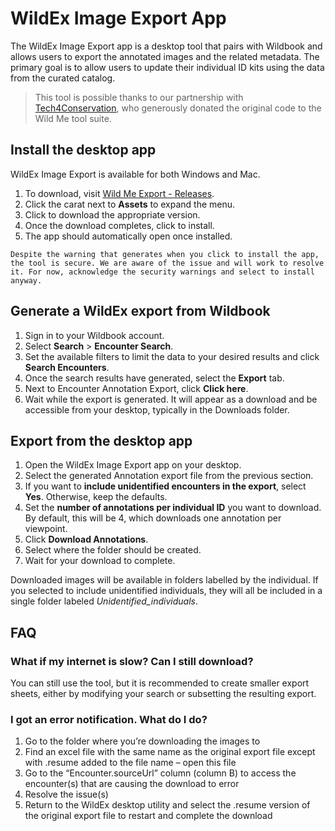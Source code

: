 # WildEx Image Export App

The WildEx Image Export app is a desktop tool that pairs with Wildbook and allows users to export the annotated images and the related metadata. The primary goal is to allow users to update their individual ID kits using the data from the curated catalog.

> This tool is possible thanks to our partnership with [Tech4Conservation](https://www.t4c.org/), who generously donated the original code to the Wild Me tool suite.

## Install the desktop app

WildEx Image Export is available for both Windows and Mac.

1. To download, visit [Wild Me Export - Releases](https://github.com/WildMeOrg/WildbookExport/releases).
2. Click the carat next to **Assets** to expand the menu.
3. Click to download the appropriate version.
4. Once the download completes, click to install.
5. The app should automatically open once installed.

```{note}
Despite the warning that generates when you click to install the app, the tool is secure. We are aware of the issue and will work to resolve it. For now, acknowledge the security warnings and select to install anyway.
```

## Generate a WildEx export from Wildbook

1. Sign in to your Wildbook account.
2. Select **Search** > **Encounter Search**.
3. Set the available filters to limit the data to your desired results and click **Search Encounters**.
4. Once the search results have generated, select the **Export** tab.
5. Next to Encounter Annotation Export, click **Click here**.
6. Wait while the export is generated. It will appear as a download and be accessible from your desktop, typically in the Downloads folder.

## Export from the desktop app

1. Open the WildEx Image Export app on your desktop.
2. Select the generated Annotation export file from the previous section.
3. If you want to **include unidentified encounters in the export**, select **Yes**. Otherwise, keep the defaults.
4. Set the **number of annotations per individual ID** you want to download. By default, this will be 4, which downloads one annotation per viewpoint.
5. Click **Download Annotations**.
6. Select where the folder should be created.
7. Wait for your download to complete.

Downloaded images will be available in folders labelled by the individual. If you selected to include unidentified individuals, they will all be included in a single folder labeled *Unidentified_individuals*.

## FAQ

### What if my internet is slow? Can I still download?

You can still use the tool, but it is recommended to create smaller export sheets, either by modifying your search or subsetting the resulting export.

### I got an error notification. What do I do?

1. Go to the folder where you’re downloading the images to
2. Find an excel file with the same name as the original export file except with .resume added to the file name – open this file
3. Go to the “Encounter.sourceUrl” column (column B) to access the encounter(s) that are causing the download to error
4. Resolve the issue(s)
5. Return to the WildEx desktop utility and select the .resume version of the original export file to restart and complete the download
